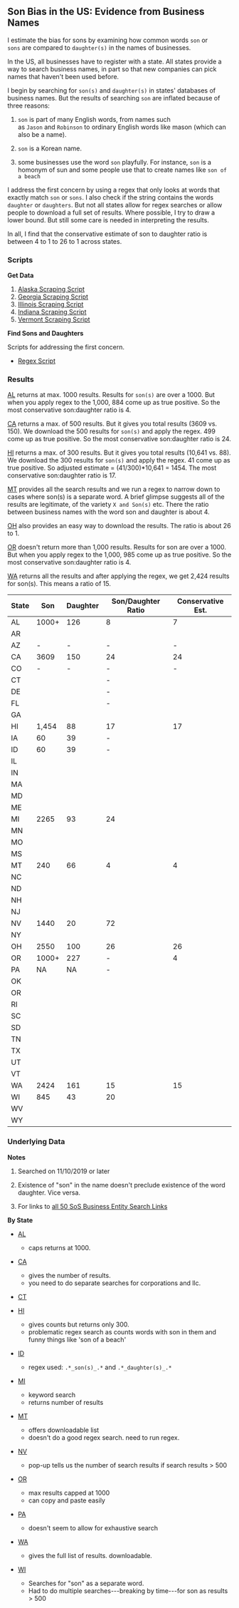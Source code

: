 ## Son Bias in the US: Evidence from Business Names

I estimate the bias for sons by examining how common words `son` or `sons` are compared to `daughter(s)` in the names of businesses.

In the US, all businesses have to register with a state. All states provide a way to search business names, in part so that new companies can pick names that haven't been used before.

I begin by searching for `son(s)` and `daughter(s)` in states' databases of business names. But the results of searching `son` are inflated because of three reasons:

1. `son` is part of many English words, from names such as `Jason` and `Robinson` to ordinary English words like mason (which can also be a name).

2. `son` is a Korean name. 

3. some businesses use the word `son` playfully. For instance, `son` is a homonym of sun and some people use that to create names like `son of a beach`

I address the first concern by using a regex that only looks at words that exactly match `son` or `sons`. I also check if the string contains the words `daughter` or `daughters`. But not all states allow for regex searches or allow people to download a full set of results. Where possible, I try to draw a lower bound. But still some care is needed in interpreting the results.

In all, I find that the conservative estimate of son to daughter ratio is between 4 to 1 to 26 to 1 across states.

### Scripts

**Get Data**

1. [Alaska Scraping Script](script/ak_son.ipynb)
2. [Georgia Scraping Script](script/ga_son.ipynb)
3. [Illinois Scraping Script](script/il_son.ipynb)
4. [Indiana Scraping Script](script/in_son.ipynb)
5. [Vermont Scraping Script](script/vt_son.ipynb)

**Find Sons and Daughters**

Scripts for addressing the first concern.

* [Regex Script](scripts/dson.R)

### Results 

[AL](data/al) returns at max. 1000 results. Results for `son(s)` are over a 1000. But when you apply regex to the 1,000, 884 come up as true positive. So the most conservative son:daughter ratio is 4. 

[CA](data/ca) returns a max. of 500 results. But it gives you total results (3609 vs. 150). We download the 500 results for `son(s)` and apply the regex. 499 come up as true positive. So the most conservative son:daughter ratio is 24. 

[HI](data/hi) returns a max. of 300 results. But it gives you total results (10,641 vs. 88). We download the 300 results for `son(s)` and apply the regex. 41 come up as true positive. So adjusted estimate = (41/300)*10,641 = 1454. The most conservative son:daughter ratio is 17. 

[MT](data/mt/) provides all the search results and we run a regex to narrow down to cases where son(s) is a separate word. A brief glimpse suggests all of the results are legitimate, of the variety `X and Son(s)` etc. There the ratio between business names with the word son and daughter is about 4. 

[OH](data/oh/) also provides an easy way to download the results. The ratio is about 26 to 1.   

[OR](data/or/) doesn't return more than 1,000 results. Results for son are over a 1000. But when you apply regex to the 1,000, 985 come up as true positive. So the most conservative son:daughter ratio is 4. 

[WA](data/wa/) returns all the results and after applying the regex, we get 2,424 results for son(s). This means a ratio of 15. 

| State | Son    | Daughter| Son/Daughter Ratio | Conservative Est. | 
|-------|--------|---------|--------------------|-------------------|
|  AL   |  1000+ |  126    |        8           |        7          |
|  AR   |   |       |                  |                 |
|  AZ   |  -     |  -      |        -           |        -          |
|  CA   |  3609  |  150    |        24          |        24         |
|  CO   |   -    |   -     |        -           |         -         |
|  CT   |       |        |        -           |                  |
|  DE   |       |        |        -           |                  |
|  FL   |       |        |        -           |                  |
|  GA   |   |       |                  |                 |
|  HI   |  1,454 |  88     |        17          |        17         |
|  IA   |  60    |  39     |        -           |                   | 
|  ID   |  60    |  39     |        -           |                   | 
|  IL   |   |       |                  |                 |
|  IN   |   |       |                  |                 |
|  MA   |   |       |                  |                 |
|  MD   |   |       |                  |                 |
|  ME   |   |       |                  |                 |
|  MI   |  2265  |  93     |        24          |                   |
|  MN   |   |       |                  |                 |
|  MO   |   |       |                  |                 |
|  MS   |   |       |                  |                 |
|  MT   |  240   |  66     |        4           |         4         |
|  NC   |   |       |                  |                 |
|  ND   |   |       |                  |                 |
|  NH   |   |       |                  |                 |
|  NJ   |   |       |                  |                 |
|  NV   |  1440  |  20     |        72          |                   |
|  NY   |   |       |                  |                 |
|  OH   |  2550  |  100    |        26          |        26         |
|  OR   |  1000+ |  227    |        -           |         4         |
|  PA   |   NA   |  NA     |        -           |                   |
|  OK   |   |       |                  |                 |
|  OR   |   |       |                  |                 |
|  RI   |   |       |                  |                 |
|  SC   |   |       |                  |                 |
|  SD   |   |       |                  |                 |
|  TN   |   |       |                  |                 |
|  TX   |   |       |                  |                 |
|  UT   |   |       |                  |                 |
|  VT   |   |       |                  |                 |
|  WA   |  2424  |  161    |        15          |         15        |
|  WI   |  845   |  43     |        20          |                   |
|  WV   |   |       |                  |                 |
|  WY   |   |       |                  |                 |

### Underlying Data

**Notes**

1. Searched on 11/10/2019 or later

2. Existence of "son" in the name doesn't preclude existence of the word daughter. Vice versa. 

3. For links to [all 50 SoS Business Entity Search Links](https://www.llcuniversity.com/50-secretary-of-state-sos-business-entity-search/)

**By State**

* [AL](https://www.sos.alabama.gov/government-records/business-entity-records)
    - caps returns at 1000.

* [CA](https://businesssearch.sos.ca.gov/)
    - gives the number of results. 
    - you need to do separate searches for corporations and llc. 

* [CT](https://www.concord-sots.ct.gov/CONCORD/online?sn=PublicInquiry&eid=9740)

* [HI](https://hbe.ehawaii.gov/documents/search.html)
    - gives counts but returns only 300. 
    - problematic regex search as counts words with son in them and funny things like 'son of a beach'

* [ID](https://sosbiz.idaho.gov/search/business)
    - regex used: `.*_son(s)_.*` and `.*_daughter(s)_.*`

* [MI](https://cofs.lara.state.mi.us/SearchApi/Search/Search)
    - keyword search
    - returns number of results

* [MT](https://sosmt.gov/business/)
    - offers downloadable list
    - doesn't do a good regex search. need to run regex.

* [NV](https://esos.nv.gov/EntitySearch/OnlineEntitySearch)
    - pop-up tells us the number of search results if search results > 500

* [OR](http://egov.sos.state.or.us/br/pkg_web_name_srch_inq.login)
    - max results capped at 1000
    - can copy and paste easily

* [PA](https://www.corporations.pa.gov/Search/corpsearch) 
    - doesn't seem to allow for exhaustive search

* [WA](https://ccfs.sos.wa.gov/#/)
    - gives the full list of results. downloadable.

* [WI](https://www.wdfi.org/apps/CorpSearch/Advanced.aspx?type=Simple&q=son)
    - Searches for "son" as a separate word.
    - Had to do multiple searches---breaking by time---for son as results > 500

